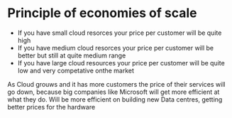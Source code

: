 # Principle of economies of scale

- If you have small cloud resorces your price per customer will be quite high
- If you have medium cloud resorces your price per customer will be better but still at quite medium range
- If you have large cloud resources your price per customer will be quite low and very competative onthe market

As Cloud grouws and it has more customers the price of their services will go down, because big companies like Microsoft will get more efficient at what they do.
Will be more efficient on building new Data centres, getting better prices for the hardware
